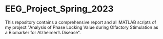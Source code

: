 # EEG_Project_Spring_2023
This repository contains a comprehensive report and all MATLAB scripts of my project "Analysis of Phase Locking Value during Olfactory Stimulation as a Biomarker for Alzheimer’s Disease".
